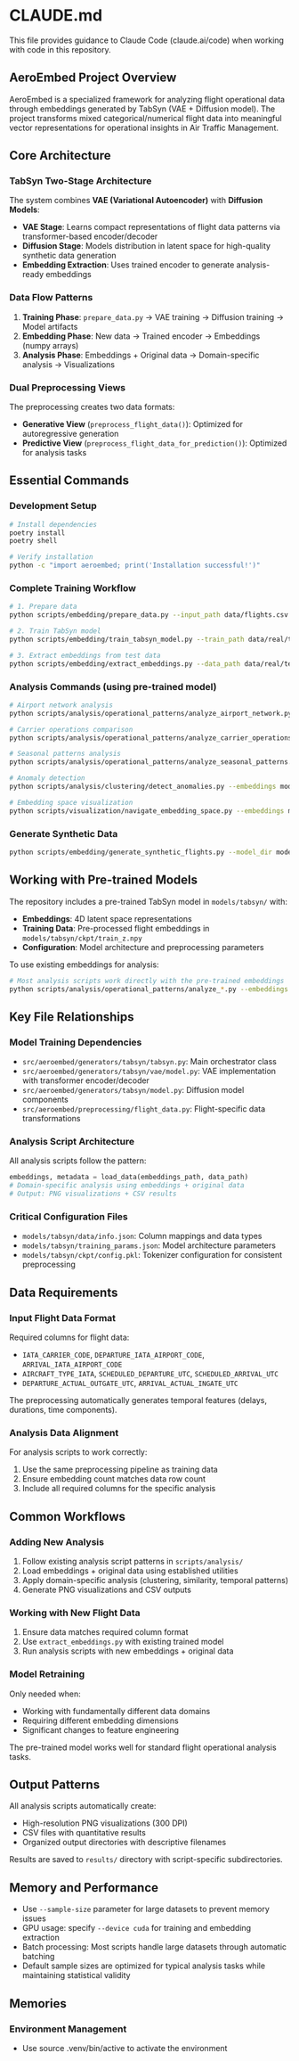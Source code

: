 # CLAUDE.md

This file provides guidance to Claude Code (claude.ai/code) when working with code in this repository.

## AeroEmbed Project Overview

AeroEmbed is a specialized framework for analyzing flight operational data through embeddings generated by TabSyn (VAE + Diffusion model). The project transforms mixed categorical/numerical flight data into meaningful vector representations for operational insights in Air Traffic Management.

## Core Architecture

### TabSyn Two-Stage Architecture
The system combines **VAE (Variational Autoencoder)** with **Diffusion Models**:
- **VAE Stage**: Learns compact representations of flight data patterns via transformer-based encoder/decoder
- **Diffusion Stage**: Models distribution in latent space for high-quality synthetic data generation
- **Embedding Extraction**: Uses trained encoder to generate analysis-ready embeddings

### Data Flow Patterns
1. **Training Phase**: `prepare_data.py` → VAE training → Diffusion training → Model artifacts
2. **Embedding Phase**: New data → Trained encoder → Embeddings (numpy arrays)  
3. **Analysis Phase**: Embeddings + Original data → Domain-specific analysis → Visualizations

### Dual Preprocessing Views
The preprocessing creates two data formats:
- **Generative View** (`preprocess_flight_data()`): Optimized for autoregressive generation
- **Predictive View** (`preprocess_flight_data_for_prediction()`): Optimized for analysis tasks

## Essential Commands

### Development Setup
```bash
# Install dependencies
poetry install
poetry shell

# Verify installation
python -c "import aeroembed; print('Installation successful!')"
```

### Complete Training Workflow
```bash
# 1. Prepare data
python scripts/embedding/prepare_data.py --input_path data/flights.csv --output_train_path data/real/train.csv --output_test_path data/real/test.csv

# 2. Train TabSyn model
python scripts/embedding/train_tabsyn_model.py --train_path data/real/train.csv --model_dir models/flight_model --vae_epochs 200 --diffusion_epochs 1000 --embedding_dim 4

# 3. Extract embeddings from test data
python scripts/embedding/extract_embeddings.py --data_path data/real/test.csv --model_dir models/flight_model
```

### Analysis Commands (using pre-trained model)
```bash
# Airport network analysis
python scripts/analysis/operational_patterns/analyze_airport_network.py --embeddings models/tabsyn/ckpt/train_z.npy --data data/real/train.csv --threshold 0.9

# Carrier operations comparison  
python scripts/analysis/operational_patterns/analyze_carrier_operations.py --embeddings models/tabsyn/ckpt/train_z.npy --data data/real/train.csv --sample-size 200000

# Seasonal patterns analysis
python scripts/analysis/operational_patterns/analyze_seasonal_patterns.py --embeddings models/tabsyn/ckpt/train_z.npy --data data/real/train.csv

# Anomaly detection
python scripts/analysis/clustering/detect_anomalies.py --embeddings models/tabsyn/ckpt/train_z.npy --data data/real/train.csv --contamination 0.05

# Embedding space visualization
python scripts/visualization/navigate_embedding_space.py --embeddings models/tabsyn/ckpt/train_z.npy --data data/real/train.csv
```

### Generate Synthetic Data
```bash
python scripts/embedding/generate_synthetic_flights.py --model_dir models/tabsyn --num_samples 10000 --output_path synthetic/flights_10k.csv
```

## Working with Pre-trained Models

The repository includes a pre-trained TabSyn model in `models/tabsyn/` with:
- **Embeddings**: 4D latent space representations
- **Training Data**: Pre-processed flight embeddings in `models/tabsyn/ckpt/train_z.npy`
- **Configuration**: Model architecture and preprocessing parameters

To use existing embeddings for analysis:
```bash
# Most analysis scripts work directly with the pre-trained embeddings
python scripts/analysis/operational_patterns/analyze_*.py --embeddings models/tabsyn/ckpt/train_z.npy --data [your_flight_data.csv]
```

## Key File Relationships

### Model Training Dependencies
- `src/aeroembed/generators/tabsyn/tabsyn.py`: Main orchestrator class
- `src/aeroembed/generators/tabsyn/vae/model.py`: VAE implementation with transformer encoder/decoder
- `src/aeroembed/generators/tabsyn/model.py`: Diffusion model components
- `src/aeroembed/preprocessing/flight_data.py`: Flight-specific data transformations

### Analysis Script Architecture
All analysis scripts follow the pattern: 
```python
embeddings, metadata = load_data(embeddings_path, data_path)
# Domain-specific analysis using embeddings + original data
# Output: PNG visualizations + CSV results
```

### Critical Configuration Files
- `models/tabsyn/data/info.json`: Column mappings and data types
- `models/tabsyn/training_params.json`: Model architecture parameters  
- `models/tabsyn/ckpt/config.pkl`: Tokenizer configuration for consistent preprocessing

## Data Requirements

### Input Flight Data Format
Required columns for flight data:
- `IATA_CARRIER_CODE`, `DEPARTURE_IATA_AIRPORT_CODE`, `ARRIVAL_IATA_AIRPORT_CODE`
- `AIRCRAFT_TYPE_IATA`, `SCHEDULED_DEPARTURE_UTC`, `SCHEDULED_ARRIVAL_UTC`
- `DEPARTURE_ACTUAL_OUTGATE_UTC`, `ARRIVAL_ACTUAL_INGATE_UTC`

The preprocessing automatically generates temporal features (delays, durations, time components).

### Analysis Data Alignment
For analysis scripts to work correctly:
1. Use the same preprocessing pipeline as training data
2. Ensure embedding count matches data row count
3. Include all required columns for the specific analysis

## Common Workflows

### Adding New Analysis
1. Follow existing analysis script patterns in `scripts/analysis/`
2. Load embeddings + original data using established utilities
3. Apply domain-specific analysis (clustering, similarity, temporal patterns)
4. Generate PNG visualizations and CSV outputs

### Working with New Flight Data
1. Ensure data matches required column format
2. Use `extract_embeddings.py` with existing trained model
3. Run analysis scripts with new embeddings + original data

### Model Retraining
Only needed when:
- Working with fundamentally different data domains
- Requiring different embedding dimensions
- Significant changes to feature engineering

The pre-trained model works well for standard flight operational analysis tasks.

## Output Patterns

All analysis scripts automatically create:
- High-resolution PNG visualizations (300 DPI)
- CSV files with quantitative results
- Organized output directories with descriptive filenames

Results are saved to `results/` directory with script-specific subdirectories.

## Memory and Performance

- Use `--sample-size` parameter for large datasets to prevent memory issues
- GPU usage: specify `--device cuda` for training and embedding extraction
- Batch processing: Most scripts handle large datasets through automatic batching
- Default sample sizes are optimized for typical analysis tasks while maintaining statistical validity

## Memories

### Environment Management
- Use source .venv/bin/active to activate the environment